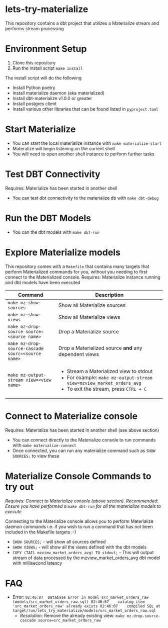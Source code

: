 # lets-try-materialize
This repository contains a dbt project that utilizes a Materialize stream and performs stream processing


# Environment Setup

 1. Clone this repository
 2. Run the install script `make install`

The install script will do the following
 - Install Python poetry
 - Install materialize daemon (aka materialized)
 - Install dbt-materialize v1.0.0 or greater
 - Install postgres client
 - Install various other libraries that can be found listed in `pyproject.toml`

# Start Materialize

 - You can start the local materialize instance with `make materialize-start`
 - Materalize will begin listening on the current shell
 - You will need to open another shell instance to perform further tasks

# Test DBT Connectivity
Requires: Materialize has been started in another shell
 - You can test dbt connectivity to the materialize db with `make dbt-debug`

# Run the DBT Models

 - You can the dbt models with `make dbt-run`

# Explore Materialize models 
This repository comes with a `Makefile` that contains many targets that perform Materialized commands for you, without you needing to first connect to the Materialized console.
Requires: Materialize instance running and dbt models have been executed

| Command  | Description |
| ------------- | ------------- |
| `make mz-show-sources`  | Show all Materialize sources |
| `make mz-show-views` | Show all Materialize views  |
| `make mz-drop-source source=<source name>` | Drop a Materialize source |
| `make mz-drop-source-cascade sourc=<source name>` | Drop a Materialized source **and** any dependent views  |
| `make mz-output-stream view=<view name>` |  <ul><li>Stream a Materialized view to stdout</li><li>For example: `make mz-output-stream view=mzview_market_orders_avg`</li><li>To exit the stream, press `CTRL + C` </li></ul>
   
# Connect to Materialize console
Requires: Materialize has been started in another shell (see above section)
 - You can connect directly to the Materialize console to run commands with `make materialize-connect`
 - Once connected, you can run any materialize command such as `SHOW SOURCES;` to view these

# Materialize Console Commands to try out
*Requires: Connect to Materialize console (above section).*
*Recommended: Ensure you have performed a `make dbt-run` for all the materialize models to execute*

Connecting to the Materialize console allows you to perform Materialize daemon commands i.e. if you wish to run a command that has not been included in the Makefile targets :-)
 - `SHOW SOURCES;` - will show all sources defined
 - `SHOW VIEWS;` - will show all the views defined with the dbt models
 - `COPY (TAIL mzview_market_orders_avg) TO stdout;` - This will output stream of data processed by the mzview_market_orders_avg dbt model with millisecond latency

# FAQ

 - Error: ```
            02:46:07  Database Error in model src_market_orders_raw (models/src_market_orders_raw.sql)
            02:46:07    catalog item 'src_market_orders_raw' already exists
            02:46:07    compiled SQL at target/run/lets_try_materialize/models/src_market_orders_raw.sql
        ```
   - *Resolution:* Remove the already existing view: `make mz-drop-source-cascade source=src_market_orders_raw`